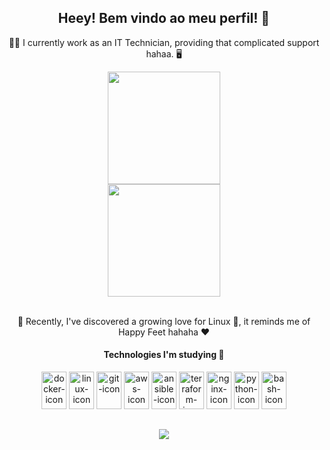 <div align="center">
 
## Heey! Bem vindo ao meu perfil! 🐧

👨‍💻 I currently work as an IT Technician, providing that complicated support hahaa. 🖥️ 
 <br/>
 
 <div align="center">
   <img height="180em" src="https://github-readme-stats.vercel.app/api?username=daantascaio&show_icons=true&theme=dark&include_all_commits=false&count_private=true&show=reviews"/>
   <br/>
   <img height="180em" src="https://github-readme-stats.vercel.app/api/top-langs/?username=daantascaio&layout=compact&langs_count=15&theme=dark"/>
 </div>
  
 <br/>
 
 🥰 Recently, I've discovered a growing love for Linux 🐧, it reminds me of Happy Feet hahaha ❤️
 <br/>
 
 <div  align="ritgh"> 
     <h4> Technologies I'm studying 📁</h4>
     <img height="60" width="40" alt="docker-icon"  src="https://cdn.jsdelivr.net/gh/devicons/devicon/icons/docker/docker-plain.svg">
     <img height="60" width="40" alt="linux-icon" src="https://cdn.jsdelivr.net/gh/devicons/devicon/icons/linux/linux-original.svg">
     <img height="60" width="40" alt="git-icon" src="https://cdn.jsdelivr.net/gh/devicons/devicon/icons/git/git-plain.svg">
     <img height="60" width="40" alt="aws-icon" src="https://cdn.jsdelivr.net/gh/devicons/devicon/icons/amazonwebservices/amazonwebservices-original.svg">
     <img height="60" width="40" alt="ansible-icon" src="https://cdn.jsdelivr.net/gh/devicons/devicon/icons/ansible/ansible-original.svg">
     <img height="60" width="40" alt="terraform-icon" src="https://cdn.jsdelivr.net/gh/devicons/devicon/icons/terraform/terraform-original.svg">
     <img height="60" width="40" alt="nginx-icon" src="https://cdn.jsdelivr.net/gh/devicons/devicon/icons/nginx/nginx-original.svg"> 
     <img height="60" width="40" alt="python-icon" src="https://cdn.jsdelivr.net/gh/devicons/devicon/icons/python/python-original.svg" />
     <img height="60" width="40" alt="bash-icon" src="https://cdn.jsdelivr.net/gh/devicons/devicon/icons/bash/bash-plain.svg" />
 
   </div>
   
 ##
      
 <div align="center"> 
   <a href="https://www.linkedin.com/in/caio-dantas-2a0652228" target="_blank"><img src="https://img.shields.io/badge/-LinkedIn-%230077B5?style=for-the-badge&logo=linkedin&logoColor=white" target="_blank"></a>  
 </div>
</div>  

